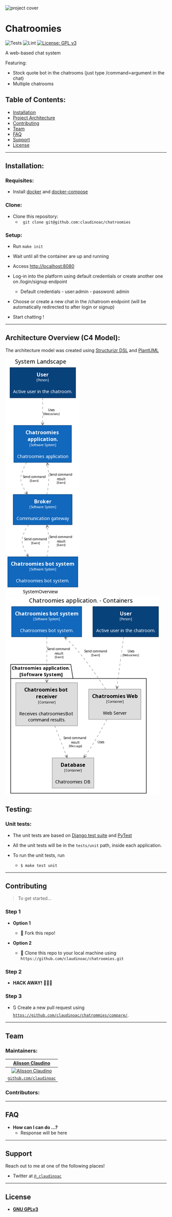 ![project cover](.static/cover.jpg)

# Chatroomies

![Tests](https://github.com/claudinoac/chatroomies/workflows/Tests/badge.svg?branch=main)
![Lint](https://github.com/claudinoac/chatroomies/workflows/Lint/badge.svg?branch=main)
[![License: GPL v3](https://img.shields.io/badge/License-GPLv3-blue.svg)](https://www.gnu.org/licenses/gpl-3.0)

A web-based chat system

Featuring:

- Stock quote bot in the chatrooms (just type /command=argument in the chat)
- Multiple chatrooms


## Table of Contents:


- [Installation](#installation)
- [Project Architecture](#architecture)
- [Contributing](#contributing)
- [Team](#team)
- [FAQ](#faq)
- [Support](#support)
- [License](#license)

---

## Installation:

### Requisites:
- Install [docker](https://www.docker.com/products/docker-desktop) and [docker-compose](https://docs.docker.com/compose/install/)


### Clone:

- Clone this repository:
	- ` git clone git@github.com:claudinoac/chatroomies`

### Setup:

- Run `make init`
- Wait until all the container are up and running


- Access [http://localhost:8080](http://localhost:8080')

- Log-in into the platform using default credentials or create another one on /login/signup endpoint
    - Default credentials - user:admin - password: admin

- Choose or create a new chat in the /chatroom endpoint (will be automatically redirected to after login or signup)
- Start chatting ! 

---

## Architecture Overview (C4 Model):

The architecture model was created using [Structurizr DSL](https://github.com/structurizr/dsl) and [PlantUML](https://plantuml.com)

![system-perspective](architecture-models/SystemPerspective.png)
![application-perspective](architecture-models/ApplicationPerspective.png)


## Testing:


### Unit tests:

- The unit tests are based on [Django test suite](https://docs.djangoproject.com/en/3.0/topics/testing/) and [PyTest]()
	
- All the unit tests will be in the `tests/unit` path, inside each application. 
- To run the unit tests, run 
	- ```$ make test unit```

---

## Contributing

> To get started...

### Step 1

- **Option 1**
    - 🍴 Fork this repo!

- **Option 2**
    - 👯 Clone this repo to your local machine using `https://github.com/claudinoac/chatroomies.git`

### Step 2

- **HACK AWAY!** 🔨🔨🔨

### Step 3

- 🔃 Create a new pull request using <a href="https://github.com/claudinoac/chatroomies/compare/" target="_blank">`https://github.com/claudinoac/chatrommies/compare/`</a>.

---

## Team

### Maintainers:
| <a href="http://github.com/claudinoac" target="_blank">**Alisson Claudino**</a>|
| :---: |
| [![Alisson Claudino](https://avatars3.githubusercontent.com/u/23270841?s=200&v=4)](http://fvcproductions.com)  |
| <a href="http://github.com/fvcproductions" target="_blank">`github.com/claudinoac`</a> |

### Contributors:
---

## FAQ

- **How can I can do ...?**
    - Response will be here

---

## Support

Reach out to me at one of the following places!

- Twitter at <a href="http://twitter.com/_claudinoac" target="_blank">`@_claudinoac`</a>

---

## License

- **[GNU GPLv3](https://www.gnu.org/licenses/gpl-3.0.en.html)**

